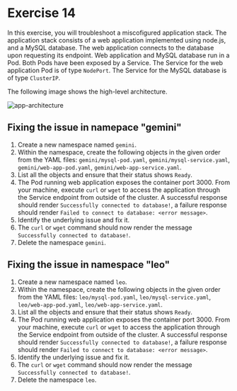# Exercise 14

In this exercise, you will troubleshoot a miscofigured application stack. The application stack consists of a web application implemented using node.js, and a MySQL database. The web application connects to the database upon requesting its endpoint. Web application and MySQL database run in a Pod. Both Pods have been exposed by a Service. The Service for the web application Pod is of type `NodePort`. The Service for the MySQL database is of type `ClusterIP`.

The following image shows the high-level architecture.

![app-architecture](imgs/app-architecture.png)

## Fixing the issue in namepace "gemini"

1. Create a new namespace named `gemini`.
2. Within the namespace, create the following objects in the given order from the YAML files: `gemini/mysql-pod.yaml`, `gemini/mysql-service.yaml`, `gemini/web-app-pod.yaml`, `gemini/web-app-service.yaml`.
3. List all the objects and ensure that their status shows `Ready`.
4. The Pod running web application exposes the container port 3000. From your machine, execute `curl` or `wget` to access the application through the Service endpoint from outside of the cluster. A successful response should render `Successfully connected to database!`, a failure response should render `Failed to connect to database: <error message>`.
5. Identify the underlying issue and fix it.
6. The `curl` or `wget` command should now render the message `Successfully connected to database!`.
7. Delete the namespace `gemini`.

## Fixing the issue in namespace "leo"

1. Create a new namespace named `leo`.
2. Within the namespace, create the following objects in the given order from the YAML files: `leo/mysql-pod.yaml`, `leo/mysql-service.yaml`, `leo/web-app-pod.yaml`, `leo/web-app-service.yaml`.
3. List all the objects and ensure that their status shows `Ready`.
4. The Pod running web application exposes the container port 3000. From your machine, execute `curl` or `wget` to access the application through the Service endpoint from outside of the cluster. A successful response should render `Successfully connected to database!`, a failure response should render `Failed to connect to database: <error message>`.
5. Identify the underlying issue and fix it.
6. The `curl` or `wget` command should now render the message `Successfully connected to database!`.
7. Delete the namespace `leo`.